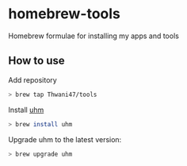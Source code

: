# homebrew-tools

Homebrew formulae for installing my apps and tools

## How to use
Add repository
```bash
> brew tap Thwani47/tools
```

Install [uhm](https://github.com/Thwani47/uhm)
```bash
> brew install uhm
```

Upgrade uhm to the latest version:
```bash
> brew upgrade uhm
```
